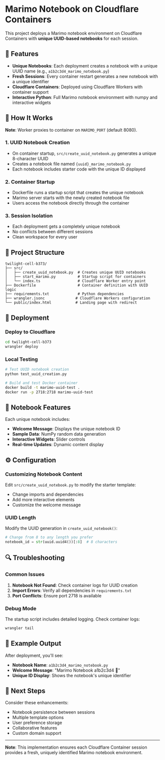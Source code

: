 # Marimo Notebook on Cloudflare Containers

This project deploys a Marimo notebook environment on Cloudflare Containers with **unique UUID-based notebooks** for each session.

## 🚀 Features

- **Unique Notebooks**: Each deployment creates a notebook with a unique UUID name (e.g., `a1b2c3d4_marimo_notebook.py`)
- **Fresh Sessions**: Every container restart generates a new notebook with a unique identifier
- **Cloudflare Containers**: Deployed using Cloudflare Workers with container support
- **Interactive Python**: Full Marimo notebook environment with numpy and interactive widgets

## 🔧 How It Works

**Note**: Worker proxies to container on `MARIMO_PORT` (default 8080).

### 1. UUID Notebook Creation
- On container startup, `src/create_uuid_notebook.py` generates a unique 8-character UUID
- Creates a notebook file named `{uuid}_marimo_notebook.py`
- Each notebook includes starter code with the unique ID displayed

### 2. Container Startup
- Dockerfile runs a startup script that creates the unique notebook
- Marimo server starts with the newly created notebook file
- Users access the notebook directly through the container

### 3. Session Isolation
- Each deployment gets a completely unique notebook
- No conflicts between different sessions
- Clean workspace for every user

## 📁 Project Structure

```
twilight-cell-b373/
├── src/
│   ├── create_uuid_notebook.py  # Creates unique UUID notebooks
│   ├── start_marimo.py          # Startup script for containers
│   └── index.ts                 # Cloudflare Worker entry point
├── Dockerfile                   # Container definition with UUID logic
├── requirements.txt             # Python dependencies
├── wrangler.jsonc              # Cloudflare Workers configuration
└── public/index.html           # Landing page with redirect
```

## 🚀 Deployment

### Deploy to Cloudflare
```bash
cd twilight-cell-b373
wrangler deploy
```

### Local Testing
```bash
# Test UUID notebook creation
python test_uuid_creation.py

# Build and test Docker container
docker build -t marimo-uuid-test .
docker run -p 2718:2718 marimo-uuid-test
```

## 🎯 Notebook Features

Each unique notebook includes:
- **Welcome Message**: Displays the unique notebook ID
- **Sample Data**: NumPy random data generation
- **Interactive Widgets**: Slider controls
- **Real-time Updates**: Dynamic content display

## ⚙️ Configuration

### Customizing Notebook Content
Edit `src/create_uuid_notebook.py` to modify the starter template:
- Change imports and dependencies
- Add more interactive elements
- Customize the welcome message

### UUID Length
Modify the UUID generation in `create_uuid_notebook()`:
```python
# Change from 8 to any length you prefer
notebook_id = str(uuid.uuid4())[:8]  # 8 characters
```

## 🔍 Troubleshooting

### Common Issues
1. **Notebook Not Found**: Check container logs for UUID creation
2. **Import Errors**: Verify all dependencies in `requirements.txt`
3. **Port Conflicts**: Ensure port 2718 is available

### Debug Mode
The startup script includes detailed logging. Check container logs:
```bash
wrangler tail
```

## 📝 Example Output

After deployment, you'll see:
- **Notebook Name**: `a1b2c3d4_marimo_notebook.py`
- **Welcome Message**: "Marimo Notebook a1b2c3d4 🚀"
- **Unique ID Display**: Shows the notebook's unique identifier

## 🚀 Next Steps

Consider these enhancements:
- Notebook persistence between sessions
- Multiple template options
- User preference storage
- Collaborative features
- Custom domain support

---

**Note**: This implementation ensures each Cloudflare Container session provides a fresh, uniquely identified Marimo notebook environment.

